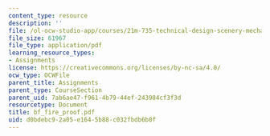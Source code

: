 ```yaml
---
content_type: resource
description: ''
file: /ol-ocw-studio-app/courses/21m-735-technical-design-scenery-mechanisms-and-special-effects-spring-2004/d0bdebc92a05e1645b88c032fbdb6b0f_bf_fire_proof.pdf
file_size: 61967
file_type: application/pdf
learning_resource_types:
- Assignments
license: https://creativecommons.org/licenses/by-nc-sa/4.0/
ocw_type: OCWFile
parent_title: Assignments
parent_type: CourseSection
parent_uid: 7ab6ae47-f961-4b79-44ef-243984cf3f3d
resourcetype: Document
title: bf_fire_proof.pdf
uid: d0bdebc9-2a05-e164-5b88-c032fbdb6b0f
---
```

